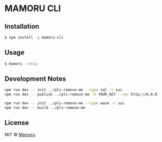 # MAMORU CLI

## Installation

```bash
$ npm install -g mamoru-cli
```

## Usage

```bash
$ mamoru --help
```

## Development Notes

```bash
npm run dev -- init ../pls-remove-me --type sql -c sui
npm run dev -- publish ../pls-remove-me -k YOUR_KEY --rpc http://0.0.0.0:26657 -v

npm run dev -- init ../pls-remove-me --type wasm -c sui
npm run dev -- build ../pls-remove-me
```

## License

MIT © [Mamoru](https://mamoru.ai)
